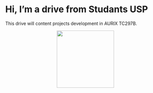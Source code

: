 # Hi, I’m a drive from Studants USP

This drive will content projects development in AURIX TC297B. 

<div align="center">
  <a href="https://github.com/MestradoUspPoli">
  <img height="180em" src="https://github-readme-stats.vercel.app/api?username=MestradoUspPoli&show_icons=true&theme=dark&include_all_commits=true&count_private=true"/>
 <!-- <img height="180em" src="https://github-readme-stats.vercel.app/api/top-langs/?username=MestradoUspPoli&layout=compact&langs_count=7&theme=dark"/> -->
</div>
  

